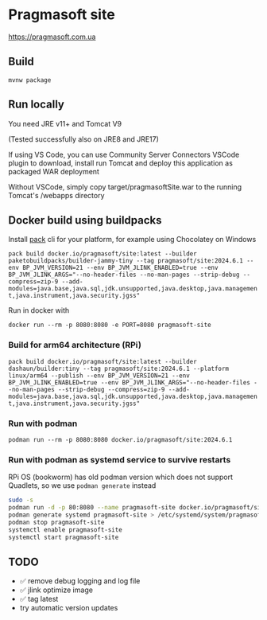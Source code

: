 # Pragmasoft site

https://pragmasoft.com.ua

## Build

`mvnw package`

## Run locally

You need JRE v11+ and Tomcat V9

(Tested successfully also on JRE8 and JRE17)

If using VS Code, you can use Community Server Connectors VSCode plugin to download, install run Tomcat and deploy this application as packaged WAR deployment

Without VSCode, simply copy target/pragmasoftSite.war to the running Tomcat's /webapps directory

## Docker build using buildpacks

Install [pack](https://buildpacks.io/docs/for-platform-operators/how-to/integrate-ci/pack/) cli for your platform, for example using Chocolatey on Windows

`pack build docker.io/pragmasoft/site:latest --builder paketobuildpacks/builder-jammy-tiny --tag pragmasoft/site:2024.6.1 --env BP_JVM_VERSION=21 --env BP_JVM_JLINK_ENABLED=true --env BP_JVM_JLINK_ARGS="--no-header-files --no-man-pages --strip-debug --compress=zip-9 --add-modules=java.base,java.sql,jdk.unsupported,java.desktop,java.management,java.instrument,java.security.jgss"`

Run in docker with

`docker run --rm -p 8080:8080 -e PORT=8080 pragmasoft-site`

### Build for arm64 architecture (RPi)

`pack build docker.io/pragmasoft/site:latest --builder dashaun/builder:tiny --tag pragmasoft/site:2024.6.1 --platform linux/arm64 --publish --env BP_JVM_VERSION=21 --env BP_JVM_JLINK_ENABLED=true --env BP_JVM_JLINK_ARGS="--no-header-files --no-man-pages --strip-debug --compress=zip-9 --add-modules=java.base,java.sql,jdk.unsupported,java.desktop,java.management,java.instrument,java.security.jgss"`

### Run with podman

`podman run --rm -p 8080:8080 docker.io/pragmasoft/site:2024.6.1`

### Run with podman as systemd service to survive restarts

RPi OS (bookworm) has old podman version which does not support Quadlets, so we use `podman generate` instead

```bash
sudo -s
podman run -d -p 80:8080 --name pragmasoft-site docker.io/pragmasoft/site:2024.6.1
podman generate systemd pragmasoft-site > /etc/systemd/system/pragmasoft-site.service
podman stop pragmasoft-site
systemctl enable pragmasoft-site
systemctl start pragmasoft-site
```

## TODO

- ✅ remove debug logging and log file
- ✅ jlink optimize image
- ✅ tag latest
- try automatic version updates

